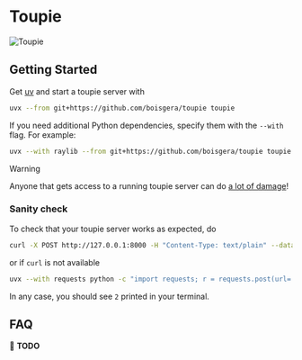 Toupie
================================================================================

![Toupie](https://unsplash.com/photos/LiLPRqxWI9I/download?ixid=M3wxMjA3fDB8MXxzZWFyY2h8NHx8c3Bpbm5pbmclMjB0b3B8ZW58MHx8fHwxNzU1NTI1MTgzfDA&force=true&w=900)

Getting Started
--------------------------------------------------------------------------------

Get [uv] and start a toupie server with

```bash
uvx --from git+https://github.com/boisgera/toupie toupie
```

If you need additional Python dependencies, specify them with the `--with` flag.
For example:

```bash
uvx --with raylib --from git+https://github.com/boisgera/toupie toupie
```

> [!WARNING]  
> Anyone that gets access to a running toupie server can do [a lot of damage]!

### Sanity check

To check that your toupie server works as expected, do

```bash
curl -X POST http://127.0.0.1:8000 -H "Content-Type: text/plain" --data-binary "print(1+1)"
```

or if `curl` is not available

```bash
uvx --with requests python -c "import requests; r = requests.post(url='http://127.0.0.1:8000', headers={'Content-Type': 'text/plain'}, data='print(1+1)'); print(r.text)"
```

In any case, you should see `2` printed in your terminal.

FAQ
--------------------------------------------------------------------------------

🚧 **TODO**

[uv]: https://docs.astral.sh/uv/
[a lot of damage]: https://www.youtube.com/watch?v=JZLAHGfznlY